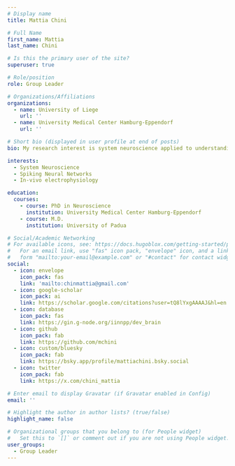 ```yaml
---
# Display name
title: Mattia Chini

# Full Name
first_name: Mattia
last_name: Chini

# Is this the primary user of the site?
superuser: true

# Role/position
role: Group Leader

# Organizations/Affiliations
organizations:
  - name: University of Liege
    url: ''
  - name: University Medical Center Hamburg-Eppendorf
    url: ''

# Short bio (displayed in user profile at end of posts)
bio: My research interest is system neuroscience applied to understanding early brain development in health and disease

interests:
  - System Neuroscience
  - Spiking Neural Networks
  - In-vivo electrophysiology

education:
  courses:
    - course: PhD in Neuroscience
      institution: University Medical Center Hamburg-Eppendorf
    - course: M.D.
      institution: University of Padua

# Social/Academic Networking
# For available icons, see: https://docs.hugoblox.com/getting-started/page-builder/#icons
#   For an email link, use "fas" icon pack, "envelope" icon, and a link in the
#   form "mailto:your-email@example.com" or "#contact" for contact widget.
social:
  - icon: envelope
    icon_pack: fas
    link: 'mailto:chinmattia@gmail.com'
  - icon: google-scholar
    icon_pack: ai
    link: https://scholar.google.com/citations?user=tQ8lYxgAAAAJ&hl=en
  - icon: database
    icon_pack: fas
    link: https://gin.g-node.org/iinnpp/dev_brain
  - icon: github
    icon_pack: fab
    link: https://github.com/mchini
  - icon: custom/bluesky
    icon_pack: fab
    link: https://bsky.app/profile/mattiachini.bsky.social
  - icon: twitter
    icon_pack: fab
    link: https://x.com/chini_mattia

# Enter email to display Gravatar (if Gravatar enabled in Config)
email: ''

# Highlight the author in author lists? (true/false)
highlight_name: false

# Organizational groups that you belong to (for People widget)
#   Set this to `[]` or comment out if you are not using People widget.
user_groups:
  - Group Leader
---
```

